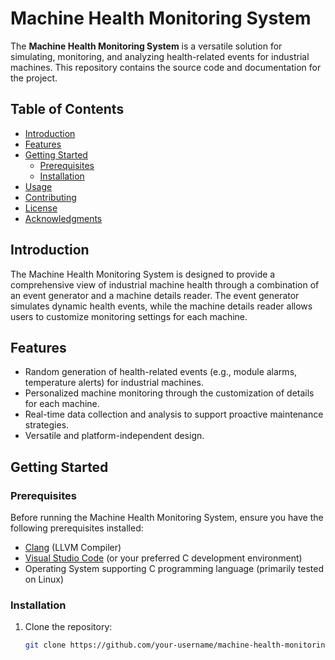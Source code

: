 # Machine Health Monitoring System

The **Machine Health Monitoring System** is a versatile solution for simulating, monitoring, and analyzing health-related events for industrial machines. This repository contains the source code and documentation for the project.

## Table of Contents

- [Introduction](#introduction)
- [Features](#features)
- [Getting Started](#getting-started)
  - [Prerequisites](#prerequisites)
  - [Installation](#installation)
- [Usage](#usage)
- [Contributing](#contributing)
- [License](#license)
- [Acknowledgments](#acknowledgments)

## Introduction

The Machine Health Monitoring System is designed to provide a comprehensive view of industrial machine health through a combination of an event generator and a machine details reader. The event generator simulates dynamic health events, while the machine details reader allows users to customize monitoring settings for each machine.

## Features

- Random generation of health-related events (e.g., module alarms, temperature alerts) for industrial machines.
- Personalized machine monitoring through the customization of details for each machine.
- Real-time data collection and analysis to support proactive maintenance strategies.
- Versatile and platform-independent design.

## Getting Started

### Prerequisites

Before running the Machine Health Monitoring System, ensure you have the following prerequisites installed:

- [Clang](https://clang.llvm.org/) (LLVM Compiler)
- [Visual Studio Code](https://code.visualstudio.com/) (or your preferred C development environment)
- Operating System supporting C programming language (primarily tested on Linux)

### Installation

1. Clone the repository:

   ```bash
   git clone https://github.com/your-username/machine-health-monitoring.git
